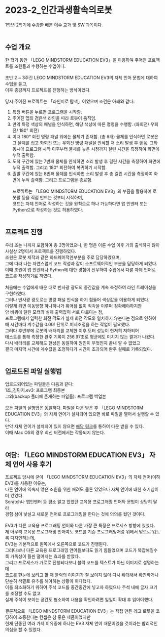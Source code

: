 # 2023-2_인간과생활속의로봇
1학년 2학기에 수강한 배분 이수 교과 및 SW 과목이다.<br><br>
## 수업 개요
한 학기 동안 「LEGO MINDSTORM EDUCATION EV3」을 이용하여 주어진 프로젝트를 조원들과 수행하는 수업이다.<br><br>
초반 2 ~ 3주간 LEGO MINDSTORM EDUCATION EV3의 자체 언어 문법에 대하여 수업을 듣고,<br>
이후 종강까지 프로젝트를 진행하는 방식이었다.<br><br>
당시 주어진 프로젝트는 「라인미로 탐색」이었으며 조건은 아래와 같다:<br>
1. 특정 버튼을 누르면 프로그램을 시작함.
2. 주어진 맵의 검은색 라인을 따라 로봇이 움직임.
3. 만약 특정 색상의 패널을 인식하면, 해당 색상에 따른 명령을 수행함. (좌회전/ 우회전/ 180° 회전)
4. 이때 180° 회전 명령 패널 위에는 물체가 존재함. (총 6개)
   물체를 인식하면 로봇은 그 물체를 집고 좌회전 또는 우회전 명령 패널을 인식할 때 소리 발생 후 놓음.
   그와 동시에 프로그램 시작 이후부터 물체를 놓은 시점까지 걸린 시간을 측정하여 화면에 누적 출력함.
5. 도착 구간에 있는 7번째 물체를 인식하면 소리 발생 후 걸린 시간을 측정하여 화면에 누적 출력함.
   그리고 180° 회전하여 복귀하기 시작함.
6. 출발 구간에 있는 8번째 물체를 인식하면 소리 발생 후 총 걸린 시간을 측정하여 화면에 누적 출력함.
   그리고 프로그램을 종료함.<br><br>
   프로젝트는 「LEGO MINDSTORM EDUCATION EV3」의 부품을 활용하여 로봇팔 등을 직접 만드는 것부터 시작하며,<br>
   코드는 자체 언어로 작성하는 것을 원칙으로 하나 가능하다면 앱 인벤터 또는 Python으로 작성하는 것도 허용하였다.<br><br>
## 프로젝트 진행
우리 조는 나까지 포함하여 총 3명이었으나, 한 명은 이론 수업 이후 거의 출석하지 않아 사실상 2명이서 프로젝트를 진행하였다.<br>
조원은 로봇 제작과 같은 하드웨어적인부분을 주로 담당하였으며,<br>
그에 따라 나는 자연스럽게 코드 작성과 같이 소프트웨어적인 부분을 담당하게 되었다.<br>
이때 조원이 앱 인벤터나 Python에 대한 경험이 전무하여 수업에서 다룬 자체 언어로 코드를 작성하기로 하였다.<br><br>
처음에는 수업에세 배운 대로 반사광 광도의 중간값을 계속 측정하여 라인 트레이싱을 구현하였다.<br>
그러나 반사광 광도로는 명령 패널 인식을 하기 힘들어 색상값을 이용하게 되었다.<br>
이렇게 되면 이동방향 하나하나가 휘어짐 없이 직각을 이루며 정확해야하지만<br>
양 바퀴에 달린 모터의 실제 출력값이 서로 다르다는 점,<br> 
프로그램에서 입력한 회전 각도가 실제 회전 각도와 일치하지 않는다는 점으로 인하여<br>
매 시간마다 계수값을 0.001 단위로 미세조정을 하는 작업이 필요했다.<br>
그러다 후반부에 로봇의 배터리를 교체한 이후 모터 성능이 현저히 저하되어<br>
테스트를 통해 측정한 완주 기록이 256.97초로 평균에도 미치지 않는 결과가 나왔다.<br>
다시 배터리를 교체해도 현상은 동일하여 원인이 무엇인지 끝내 알 수 없었고<br>
결국 마지막 시간에 계수값을 조정하다가 시간이 초과되어 완주 실패로 기록되었다.<br><br>
## 업로드된 파일 실행법
업로드되어있는 파일들은 다음과 같다:<br>
1조_김민지.ev3: 프로그램 최종본<br>
그외(backup 폴더에 존재하는 파일들): 프로그램 백업본<br><br>
모든 파일의 실행법은 동일하다. 파일을 다운 받은 후 「LEGO MINDSTORM EDUCATION EV3」의 자체 언어가 설치되어 있으면 바로 파일을 열어서 실행할 수 있다.<br>
만약 자체 언어가 설치되어 있지 않으면 <a href="https://education.lego.com/ko-kr/downloads/mindstorms-ev3/software/">해당 링크</a>를 통하여 다운 받을 수 있다.<br>
이때 Mac OS의 경우 최신 버전에서는 작동되지 않는다.<br><br>
## 여담: 「LEGO MINDSTORM EDUCATION EV3」 자체 언어 사용 후기
프로젝트 당시에 굳이 「LEGO MINDSTORM EDUCATION EV3」의 자체 언어(이하 EV3)를 사용한 이유는,<br>
다른 언어에 익숙지 않은 조원을 위한 배려도 물론 있었으나 자체 언어에 대한 호기심이 더 컸었다.<br>
Scratch나 앱인벤터 등 평소 알고 있었던 교육용 프로그래밍 언어와 문법이 상당히 달라<br>
경험 삼아 낯설고 새로운 언어로 프로그래밍을 한다는 것에 의의를 뒀던 것이다.<br><br>
EV3가 다른 교육용 프로그래밍 언어와 다른 가장 큰 특징은 프로세스 방향에 있었다.<br>
제 아무리 교육용 프로그래밍 언어여도 코드를 기존 프로그래밍처럼 위에서 밑으로 읽도록 디자인하는데,<br>
EV3는 기본적으로 왼쪽에서 오른쪽으로 코드가 진행된다. <br>
그러다보니 다른 교육용 프로그래밍 언어들보다도 읽기 힘들었으며 코드가 복잡해질수록 가독성이 훨씬 떨어지는 효과를 받았다.<br>
그리고 프로세스가 가로로 진행되다보니 블럭 코드를 텍스트가 아닌 이미지로 설명하는데<br>
코드를 한눈에 보려고 할 때 블럭의 이미지가 잘 보이지 않아 다시 확대해서 확인하거나 단순히 색깔로 유추를 해야하는 상황이 허다했다.<br>
이를 최소화하기 위하여 주석 코드를 중간중간에 넣고자 하였으나 주석 내에 글자 크기를 조정할 수도 없고<br> 
실제 주석이 보이는 공간도 협소하여 내용을 확인하려면 일일이 확대 후 읽어야했다.<br><br> 
결론적으로 「LEGO MINDSTORM EDUCATION EV3」는 직접 만든 레고 로봇을 코딩하여 조종한다는 컨셉은 참 좋은 제품이었지만<br>
현재 단종된 여러 가지 이유중에 하나는 EV3 자체 언어 때문이었을 것이라는 합리적인 의심을 할 수 있었다.
